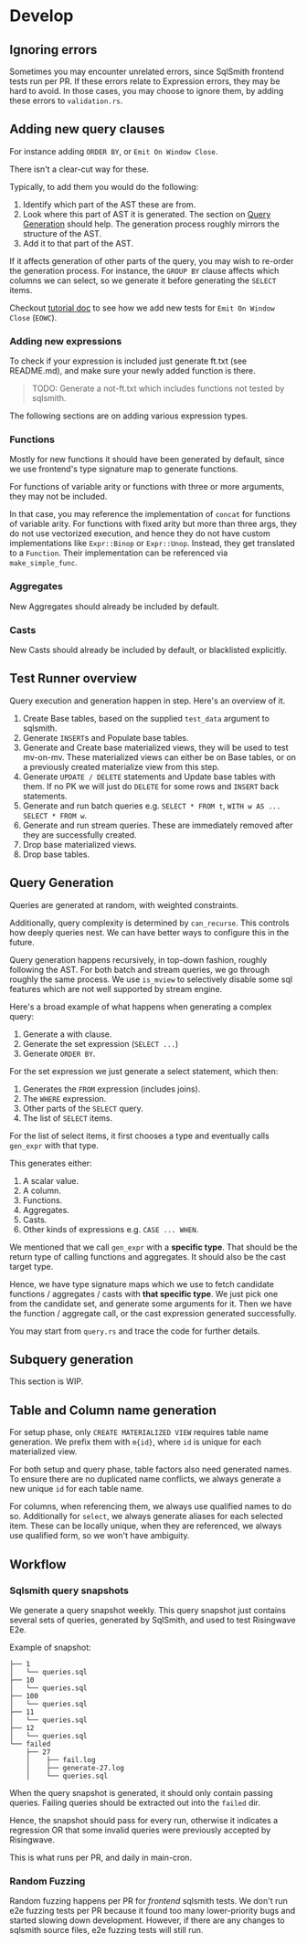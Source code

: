 # Develop

## Ignoring errors

Sometimes you may encounter unrelated errors, since SqlSmith frontend tests run per PR.
If these errors relate to Expression errors, they may be hard to avoid.
In those cases, you may choose to ignore them, by adding these errors to `validation.rs`.

## Adding new query clauses

For instance adding `ORDER BY`, or `Emit On Window Close`.

There isn't a clear-cut way for these.

Typically, to add them you would do the following:
1. Identify which part of the AST these are from.
2. Look where this part of AST it is generated.
   The section on [Query Generation](#query-generation) should help.
   The generation process roughly mirrors the structure of the AST.
3. Add it to that part of the AST.

If it affects generation of other parts of the query, you may wish to re-order the generation process.
For instance, the `GROUP BY` clause affects which columns we can select,
so we generate it before generating the `SELECT` items.

Checkout [tutorial doc](./tutorial.md) to see how we add new tests for `Emit On Window Close` (`EOWC`).

### Adding new expressions

To check if your expression is included just generate ft.txt (see README.md), and make sure your newly added function is there.

> TODO: Generate a not-ft.txt which includes functions not tested by sqlsmith.

The following sections are on adding various expression types.

### Functions

Mostly for new functions it should have been generated by default, since we use frontend's type signature map to generate functions.

For functions of variable arity or functions with three or more arguments, they may not be included.

In that case, you may reference the implementation of `concat` for functions of variable arity.
For functions with fixed arity but more than three args, they do not use vectorized execution,
and hence they do not have custom implementations like `Expr::Binop` or `Expr::Unop`. Instead, they get translated to a `Function`.
Their implementation can be referenced via `make_simple_func`.

### Aggregates

New Aggregates should already be included by default.

### Casts

New Casts should already be included by default, or blacklisted explicitly.

## Test Runner overview

Query execution and generation happen in step. Here's an overview of it.
1. Create Base tables, based on the supplied `test_data` argument to sqlsmith.
2. Generate `INSERT`s and Populate base tables.
3. Generate and Create base materialized views, they will be used to test mv-on-mv.
   These materialized views can either be on Base tables,
   or on a previously created materialize view from this step.
4. Generate `UPDATE / DELETE` statements and Update base tables with them.
   If no PK we will just do `DELETE` for some rows and `INSERT` back statements.
5. Generate and run batch queries e.g. `SELECT * FROM t`, `WITH w AS ... SELECT * FROM w`.
6. Generate and run stream queries. 
   These are immediately removed after they are successfully created.
7. Drop base materialized views.
8. Drop base tables.

## Query Generation

Queries are generated at random, with weighted constraints.

Additionally, query complexity is determined by `can_recurse`. This controls how deeply queries nest.
We can have better ways to configure this in the future.

Query generation happens recursively, in top-down fashion, roughly following the AST.
For both batch and stream queries, we go through roughly the same process.
We use `is_mview` to selectively disable some sql features which are not well supported by stream engine.

Here's a broad example of what happens when generating a complex query:
1. Generate a with clause.
2. Generate the set expression (`SELECT ...`)
3. Generate `ORDER BY`.

For the set expression we just generate a select statement, which then:
1. Generates the `FROM` expression (includes joins).
2. The `WHERE` expression.
3. Other parts of the `SELECT` query.
4. The list of `SELECT` items.

For the list of select items, it first chooses a type and eventually calls `gen_expr` with that type.

This generates either:
1. A scalar value.
2. A column.
3. Functions.
4. Aggregates.
5. Casts.
6. Other kinds of expressions e.g. `CASE ... WHEN`.
 
We mentioned that we call `gen_expr` with a **specific type**.
That should be the return type of calling functions and aggregates.
It should also be the cast target type.

Hence, we have type signature maps which we use to fetch candidate functions / aggregates / casts with **that specific type**.
We just pick one from the candidate set, and generate some arguments for it.
Then we have the function / aggregate call, or the cast expression generated successfully.

You may start from `query.rs` and trace the code for further details.

## Subquery generation

This section is WIP.

## Table and Column name generation

For setup phase, only `CREATE MATERIALIZED VIEW` requires table name generation. We prefix them with `m{id}`, where `id` is unique for each materialized view.

For both setup and query phase, table factors also need generated names.
To ensure there are no duplicated name conflicts, we always generate a new unique `id` for each table name.

For columns, when referencing them, we always use qualified names to do so.
Additionally for `select`, we always generate aliases for each selected item.
These can be locally unique, when they are referenced, we always use qualified form, so we won't have ambiguity.

## Workflow

### Sqlsmith query snapshots

We generate a query snapshot weekly.
This query snapshot just contains several sets of queries, generated by SqlSmith, and used to test Risingwave E2e.

Example of snapshot:
```text
├── 1
│   └── queries.sql
├── 10
│   └── queries.sql
├── 100
│   └── queries.sql
├── 11
│   └── queries.sql
├── 12
│   └── queries.sql
└── failed
    ├── 27
    │    ├── fail.log
    │    ├── generate-27.log
    │    └── queries.sql
```

When the query snapshot is generated, it should only contain passing queries.
Failing queries should be extracted out into the `failed` dir.

Hence, the snapshot should pass for every run, otherwise it indicates a regression OR that some invalid queries were
previously accepted by Risingwave.

This is what runs per PR, and daily in main-cron.

### Random Fuzzing

Random fuzzing happens per PR for *frontend* sqlsmith tests.
We don't run e2e fuzzing tests per PR because it found too many lower-priority bugs and started slowing down development.
However, if there are any changes to sqlsmith source files, e2e fuzzing tests will still run.